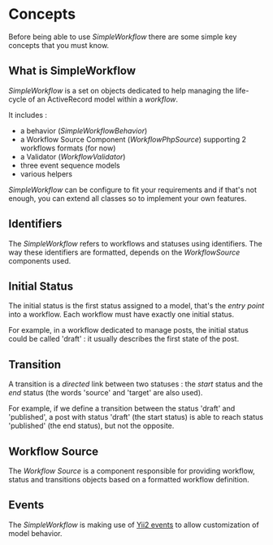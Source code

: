 # Concepts

Before being able to use *SimpleWorkflow* there are some simple key concepts that you must know.

## What is SimpleWorkflow

*SimpleWorkflow* is a set on objects dedicated to help managing the life-cycle of an ActiveRecord
model within a *workflow*.

It includes :

- a behavior (*SimpleWorkflowBehavior*)
- a Workflow Source Component (*WorkflowPhpSource*) supporting 2 workflows formats (for now)
- a Validator (*WorkflowValidator*)
- three event sequence models
- various helpers 

*SimpleWorkflow* can be configure to fit your requirements and if that's not enough, you can extend all classes so to
implement your own features.

## Identifiers

The *SimpleWorkflow* refers to workflows and statuses using identifiers. The way these identifiers are formatted, depends 
on the *WorkflowSource* components used. 


## Initial Status

The initial status is the first status assigned to a model, that's the *entry point* into a workflow. Each
workflow must have exactly one initial status.

For example, in a workflow dedicated to manage posts, the initial status could be called 'draft' : it usually
describes the first state of the post. 


## Transition

A transition is a *directed* link between two statuses : the *start* status and the *end* status (the words
'source' and 'target' are also used).

For example, if we define a transition between the status 'draft' and 'published', a post with status 'draft' (the start status) is able to
reach status 'published' (the end status), but not the opposite.

## Workflow Source

The *Workflow Source* is a component responsible for providing workflow, status and transitions objects based on a formatted workflow definition.


## Events

The *SimpleWorkflow* is making use of [Yii2 events](http://www.yiiframework.com/doc-2.0/guide-concept-events.html) to allow customization
of model behavior. 



  

